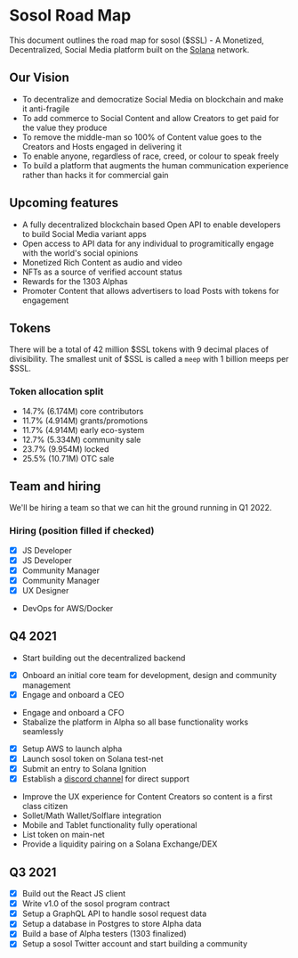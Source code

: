 # Sosol Road Map

This document outlines the road map for sosol ($SSL) - A Monetized, Decentralized, Social Media platform built on the [Solana](http://www.solana.com) network.

## Our Vision

- To decentralize and democratize Social Media on blockchain and make it anti-fragile
- To add commerce to Social Content and allow Creators to get paid for the value they produce
- To remove the middle-man so 100% of Content value goes to the Creators and Hosts engaged in delivering it
- To enable anyone, regardless of race, creed, or colour to speak freely
- To build a platform that augments the human communication experience rather than hacks it for commercial gain

## Upcoming features

- A fully decentralized blockchain based Open API to enable developers to build Social Media variant apps
- Open access to API data for any individual to programitically engage with the world's social opinions
- Monetized Rich Content as audio and video
- NFTs as a source of verified account status
- Rewards for the 1303 Alphas
- Promoter Content that allows advertisers to load Posts with tokens for engagement

## Tokens

There will be a total of 42 million $SSL tokens with 9 decimal places of divisibility. The smallest unit of $SSL is called a `meep` with 1 billion meeps per $SSL.

### Token allocation split

- 14.7% (6.174M) core contributors
- 11.7% (4.914M) grants/promotions
- 11.7% (4.914M) early eco-system
- 12.7% (5.334M) community sale
- 23.7% (9.954M) locked
- 25.5% (10.71M) OTC sale

## Team and hiring

We'll be hiring a team so that we can hit the ground running in Q1 2022.

### Hiring (position filled if checked)

- [x] JS Developer
- [x] JS Developer
- [x] Community Manager
- [x] Community Manager
- [x] UX Designer
- DevOps for AWS/Docker

## Q4 2021

- Start building out the decentralized backend
- [x] Onboard an initial core team for development, design and community management
- [x] Engage and onboard a CEO
- Engage and onboard a CFO
- Stabalize the platform in Alpha so all base functionality works seamlessly
- [x] Setup AWS to launch alpha
- [x] Launch sosol token on Solana test-net
- [x] Submit an entry to Solana Ignition
- [x] Establish a [discord channel](https://discord.gg/HfN66JSY) for direct support
- Improve the UX experience for Content Creators so content is a first class citizen
- Sollet/Math Wallet/Solflare integration
- Mobile and Tablet functionality fully operational
- List token on main-net
- Provide a liquidity pairing on a Solana Exchange/DEX

## Q3 2021

- [x] Build out the React JS client
- [x] Write v1.0 of the sosol program contract
- [x] Setup a GraphQL API to handle sosol request data
- [x] Setup a database in Postgres to store Alpha data
- [x] Build a base of Alpha testers (1303 finalized)
- [x] Setup a sosol Twitter account and start building a community

